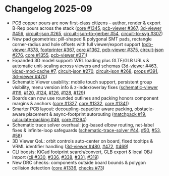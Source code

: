 # Changelog 2025-09

- PCB copper pours are now first-class citizens – author, render & export B-Rep pours across the stack ([core #1345](https://github.com/tscircuit/core/pull/1345), [pcb-viewer #367](https://github.com/tscircuit/pcb-viewer/pull/367), [3d-viewer #456](https://github.com/tscircuit/3d-viewer/pull/456), [circuit-json #265](https://github.com/tscircuit/circuit-json/pull/265), [circuit-json-to-gerber #54](https://github.com/tscircuit/circuit-json-to-gerber/pull/54), [circuit-to-svg #307](https://github.com/tscircuit/circuit-to-svg/pull/307))
- New pad geometries: pill-shaped & polygonal SMT pads, rectangle corner-radius and hole offsets with full viewer/export support ([pcb-viewer #378](https://github.com/tscircuit/pcb-viewer/pull/378), [footprinter #367](https://github.com/tscircuit/footprinter/pull/367), [core #1362](https://github.com/tscircuit/core/pull/1362), [pcb-viewer #375](https://github.com/tscircuit/pcb-viewer/pull/375), [circuit-json #276](https://github.com/tscircuit/circuit-json/pull/276), [core #1355](https://github.com/tscircuit/core/pull/1355), [pcb-viewer #371](https://github.com/tscircuit/pcb-viewer/pull/371))
- Expanded 3D model support: WRL loading plus GLTF/GLB URLs & automatic unit-scaling across viewers and schemas ([3d-viewer #463](https://github.com/tscircuit/3d-viewer/pull/463), [kicad-mod-cache #7](https://github.com/tscircuit/kicad-mod-cache/pull/7), [circuit-json #270](https://github.com/tscircuit/circuit-json/pull/270), [circuit-json #268](https://github.com/tscircuit/circuit-json/pull/268), [props #391](https://github.com/tscircuit/props/pull/391), [3d-viewer #470](https://github.com/tscircuit/3d-viewer/pull/470))
- Schematic Viewer usability: mobile touch support, persistent group visibility, menu version info & z-index/overlay fixes ([schematic-viewer #119](https://github.com/tscircuit/schematic-viewer/pull/119), [#120](https://github.com/tscircuit/schematic-viewer/pull/120), [#124](https://github.com/tscircuit/schematic-viewer/pull/124), [#126](https://github.com/tscircuit/schematic-viewer/pull/126), [#128](https://github.com/tscircuit/schematic-viewer/pull/128), [#129](https://github.com/tscircuit/schematic-viewer/pull/129))
- Boards can now use rounded outlines and packing honors component margins & anchors ([core #1327](https://github.com/tscircuit/core/pull/1327), [core #1332](https://github.com/tscircuit/core/pull/1332), [core #1341](https://github.com/tscircuit/core/pull/1341))
- Smarter PCB layout: decoupling-capacitor aware packing, obstacle-aware placement & async-footprint autorouting ([matchpack #19](https://github.com/tscircuit/matchpack/pull/19), [calculate-packing #46](https://github.com/tscircuit/calculate-packing/pull/46), [core #1294](https://github.com/tscircuit/core/pull/1294))
- Schematic trace solver overhaul: jog-based elbow routing, net-label fixes & infinite-loop safeguards ([schematic-trace-solver #44](https://github.com/tscircuit/schematic-trace-solver/pull/44), [#50](https://github.com/tscircuit/schematic-trace-solver/pull/50), [#53](https://github.com/tscircuit/schematic-trace-solver/pull/53), [#58](https://github.com/tscircuit/schematic-trace-solver/pull/58))
- 3D Viewer QoL: orbit controls auto-center on board, fixed tooltips & VRML identifier handling ([3d-viewer #480](https://github.com/tscircuit/3d-viewer/pull/480), [#472](https://github.com/tscircuit/3d-viewer/pull/472), [#469](https://github.com/tscircuit/3d-viewer/pull/469))
- CLI boosts: KiCad footprint search/convert, GLB export & local OBJ import ([cli #330](https://github.com/tscircuit/cli/pull/330), [#336](https://github.com/tscircuit/cli/pull/336), [#338](https://github.com/tscircuit/cli/pull/338), [#331](https://github.com/tscircuit/cli/pull/331), [#319](https://github.com/tscircuit/cli/pull/319))
- New DRC checks: components outside board bounds & polygon collision detection ([core #1336](https://github.com/tscircuit/core/pull/1336), [checks #73](https://github.com/tscircuit/checks/pull/73))
